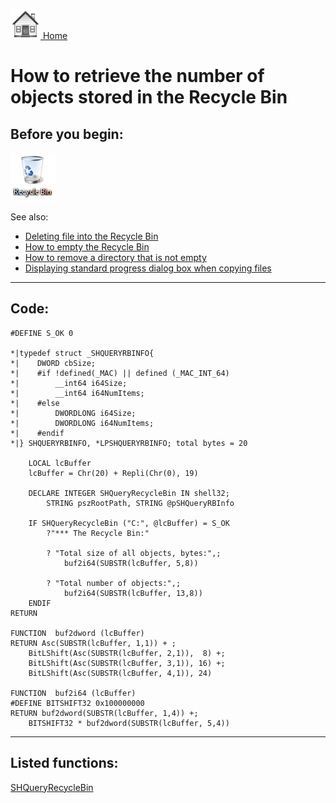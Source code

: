 [<img src="../images/home.png"> Home ](https://github.com/VFPX/Win32API)  

# How to retrieve the number of objects stored in the Recycle Bin

## Before you begin:
![](../images/recyclebin.png)  

See also:

* [Deleting file into the Recycle Bin](sample_321.md)  
* [How to empty the Recycle Bin](sample_301.md)  
* [How to remove a directory that is not empty](sample_541.md)  
* [Displaying standard progress dialog box when copying files](sample_508.md)  

  
***  


## Code:
```foxpro  
#DEFINE S_OK 0

*|typedef struct _SHQUERYRBINFO{
*|    DWORD cbSize;
*|    #if !defined(_MAC) || defined (_MAC_INT_64)
*|        __int64 i64Size;
*|        __int64 i64NumItems;
*|    #else
*|        DWORDLONG i64Size;
*|        DWORDLONG i64NumItems;
*|    #endif
*|} SHQUERYRBINFO, *LPSHQUERYRBINFO; total bytes = 20

	LOCAL lcBuffer
	lcBuffer = Chr(20) + Repli(Chr(0), 19)

	DECLARE INTEGER SHQueryRecycleBin IN shell32;
		STRING pszRootPath, STRING @pSHQueryRBInfo

	IF SHQueryRecycleBin ("C:", @lcBuffer) = S_OK
		?"*** The Recycle Bin:"

		? "Total size of all objects, bytes:",;
			buf2i64(SUBSTR(lcBuffer, 5,8))

		? "Total number of objects:",;
			buf2i64(SUBSTR(lcBuffer, 13,8))
	ENDIF
RETURN

FUNCTION  buf2dword (lcBuffer)
RETURN Asc(SUBSTR(lcBuffer, 1,1)) + ;
	BitLShift(Asc(SUBSTR(lcBuffer, 2,1)),  8) +;
	BitLShift(Asc(SUBSTR(lcBuffer, 3,1)), 16) +;
	BitLShift(Asc(SUBSTR(lcBuffer, 4,1)), 24)

FUNCTION  buf2i64 (lcBuffer)
#DEFINE BITSHIFT32 0x100000000
RETURN buf2dword(SUBSTR(lcBuffer, 1,4)) +;
	BITSHIFT32 * buf2dword(SUBSTR(lcBuffer, 5,4))  
```  
***  


## Listed functions:
[SHQueryRecycleBin](../libraries/shell32/SHQueryRecycleBin.md)  
